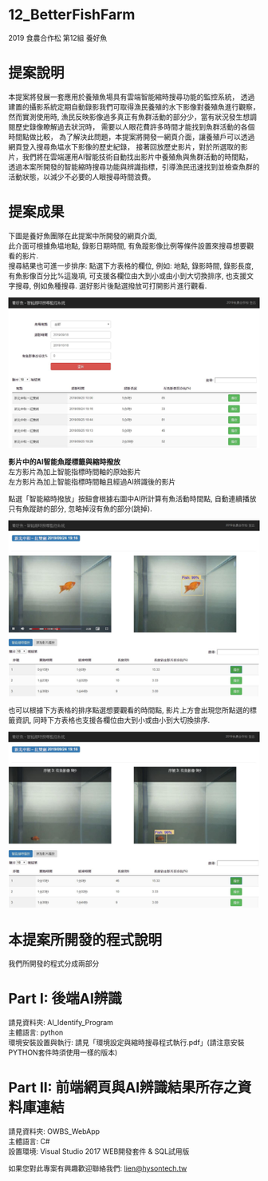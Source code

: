 # 12_BetterFishFarm
2019 食農合作松 第12組 養好魚

# 提案說明  
本提案將發展一套應用於養殖魚場具有雲端智能縮時搜尋功能的監控系統，
透過建置的攝影系統定期自動錄影我們可取得漁民養殖的水下影像對養殖魚進行觀察，
然而實測使用時, 漁民反映影像過多真正有魚群活動的部分少，當有狀況發生想調閱歷史錄像瞭解過去狀況時，
需要以人眼花費許多時間才能找到魚群活動的各個時間點做比較，
為了解決此問題，本提案將開發一網頁介面，讓養殖戶可以透過網頁登入搜尋魚塭水下影像的歷史紀錄，
接著回放歷史影片，對於所選取的影片，我們將在雲端運用AI智能技術自動找出影片中養殖魚與魚群活動的時間點，
透過本案所開發的智能縮時搜尋功能與辨識指標，引導漁民迅速找到並檢查魚群的活動狀態，以減少不必要的人眼搜尋時間浪費。 

# 提案成果  
下圖是養好魚團隊在此提案中所開發的網頁介面,  
此介面可根據魚塭地點, 錄影日期時間, 有魚蹤影像比例等條件設置來搜尋想要觀看的影片.  
搜尋結果也可進一步排序: 點選下方表格的欄位, 例如: 地點, 錄影時間, 錄影長度, 有魚影像百分比%這幾項, 可支援各欄位由大到小或由小到大切換排序, 也支援文字搜尋, 例如魚種搜尋. 選好影片後點選撥放可打開影片進行觀看.  
  
![image](https://github.com/Coopathon2019/12_BetterFishFarm/blob/master/PIC1.JPG)  

**影片中的AI智能魚蹤標籤與縮時撥放**  
左方影片為加上智能指標時間軸的原始影片  
左方影片為加上智能指標時間軸且經過AI辨識後的影片  

點選「智能縮時撥放」按鈕會根據右圖中AI所計算有魚活動時間點, 自動連續播放只有魚蹤跡的部分, 忽略掉沒有魚的部分(跳掉).  
  
![image](https://github.com/Coopathon2019/12_BetterFishFarm/blob/master/PIC4.JPG)  
  
也可以根據下方表格的排序點選想要觀看的時間點, 影片上方會出現您所點選的標籤資訊, 同時下方表格也支援各欄位由大到小或由小到大切換排序.  
  
![image](https://github.com/Coopathon2019/12_BetterFishFarm/blob/master/PIC3.JPG)  

# 本提案所開發的程式說明

我們所開發的程式分成兩部分  

# Part I: 後端AI辨識  
請見資料夾: AI_Identify_Program  
主體語言: python  
環境安裝設置與執行: 請見「環境設定與縮時搜尋程式執行.pdf」(請注意安裝PYTHON套件時須使用一樣的版本)  

# Part II: 前端網頁與AI辨識結果所存之資料庫連結  
請見資料夾: OWBS_WebApp  
主體語言: C#  
設置環境: Visual Studio 2017 WEB開發套件 & SQL試用版  

如果您對此專案有興趣歡迎聯絡我們: lien@hysontech.tw

